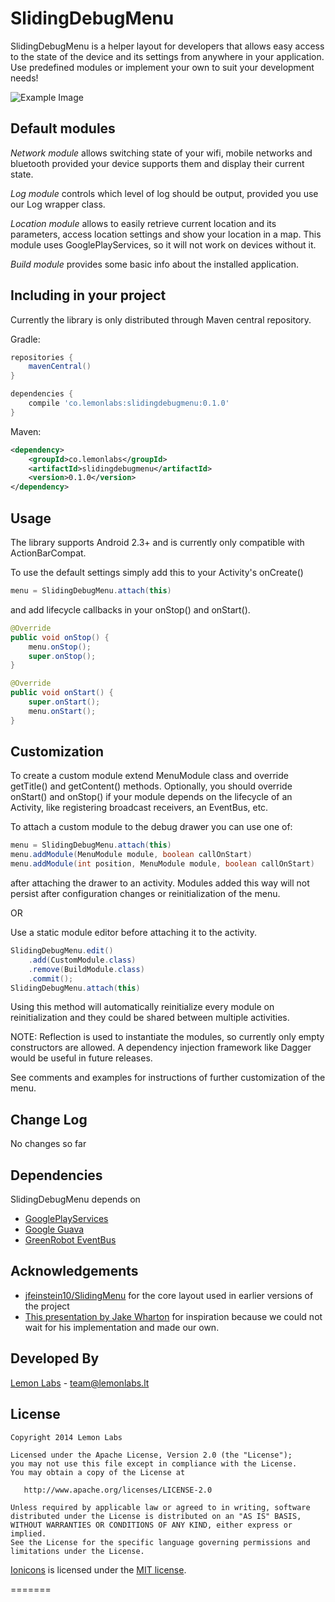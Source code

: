 SlidingDebugMenu
==================

SlidingDebugMenu is a helper layout for developers that allows easy access to the state of the device and its settings
from anywhere in your application. Use predefined modules or implement your own to suit your development needs!

![Example Image][1]

Default modules
---------------

<i>Network module</i> allows switching state of your wifi, mobile networks and bluetooth provided your device
supports them and display their current state.

<i>Log module</i> controls which level of log should be output, provided you use our Log wrapper class.

<i>Location module</i> allows to easily retrieve current location and its parameters, access location settings
and show your location in a map. This module uses GooglePlayServices, so it will not work on devices without it.

<i>Build module</i> provides some basic info about the installed application.

Including in your project
-------------------------

Currently the library is only distributed through Maven central repository.

Gradle:
```groovy
repositories {
    mavenCentral()
}

dependencies {
    compile 'co.lemonlabs:slidingdebugmenu:0.1.0'
}
```
Maven:
```xml
<dependency>
    <groupId>co.lemonlabs</groupId>
    <artifactId>slidingdebugmenu</artifactId>
    <version>0.1.0</version>
</dependency>
```
Usage
-----

The library supports Android 2.3+ and is currently only compatible with ActionBarCompat.

To use the default settings simply add this to your Activity's onCreate()
```java
menu = SlidingDebugMenu.attach(this)
```
and add lifecycle callbacks in your onStop() and onStart().
```java
@Override
public void onStop() {
    menu.onStop();
    super.onStop();
}

@Override
public void onStart() {
    super.onStart();
    menu.onStart();
}
```
Customization
-------------

To create a custom module extend MenuModule class and override getTitle() and getContent() methods. Optionally,
you should override onStart() and onStop() if your module depends on the lifecycle of an Activity, like registering
broadcast receivers, an EventBus, etc.

To attach a custom module to the debug drawer you can use one of:
```java
menu = SlidingDebugMenu.attach(this)
menu.addModule(MenuModule module, boolean callOnStart)
menu.addModule(int position, MenuModule module, boolean callOnStart)
```
after attaching the drawer to an activity. Modules added this way will not persist after configuration changes or
reinitialization of the menu.

OR

Use a static module editor before attaching it to the activity.
```java
SlidingDebugMenu.edit()
    .add(CustomModule.class)
    .remove(BuildModule.class)
    .commit();
SlidingDebugMenu.attach(this)
```
Using this method will automatically reinitialize every module on reinitialization and they could be shared between
multiple activities.

NOTE: Reflection is used to instantiate the modules, so currently only empty constructors are allowed. A dependency
injection framework like Dagger would be useful in future releases.


See comments and examples for instructions of further customization of the menu.

Change Log
----------
No changes so far

Dependencies
------------

SlidingDebugMenu depends on

* [GooglePlayServices][2]
* [Google Guava][8]
* [GreenRobot EventBus][9]

Acknowledgements
--------------------
* [jfeinstein10/SlidingMenu][3] for the core layout used in earlier versions of the project
* [This presentation by Jake Wharton][4] for inspiration because we could not wait for his implementation and made our own.

Developed By
--------------------
[Lemon Labs][5] - <team@lemonlabs.lt>

License
-----------

    Copyright 2014 Lemon Labs

    Licensed under the Apache License, Version 2.0 (the "License");
    you may not use this file except in compliance with the License.
    You may obtain a copy of the License at

       http://www.apache.org/licenses/LICENSE-2.0

    Unless required by applicable law or agreed to in writing, software
    distributed under the License is distributed on an "AS IS" BASIS,
    WITHOUT WARRANTIES OR CONDITIONS OF ANY KIND, either express or implied.
    See the License for the specific language governing permissions and
    limitations under the License.


[Ionicons][6] is licensed under the [MIT license][7].

[1]: https://raw.github.com/lemonlabs/slidingdebugmenu/master/images/image1.png
[2]: https://developer.android.com/google/play-services/index.html?hl=lt
[3]: https://github.com/jfeinstein10/SlidingMenu
[4]: https://speakerdeck.com/jakewharton/android-apps-with-dagger
[5]: http://www.lemonlabs.co
[6]: http://ionicons.com/
[7]: http://opensource.org/licenses/MIT
[8]: https://code.google.com/p/guava-libraries/
[9]: https://github.com/greenrobot/EventBus
[10]: https://github.com/lemonlabs/slidingdebugmenu/tree/master/aar
=======
